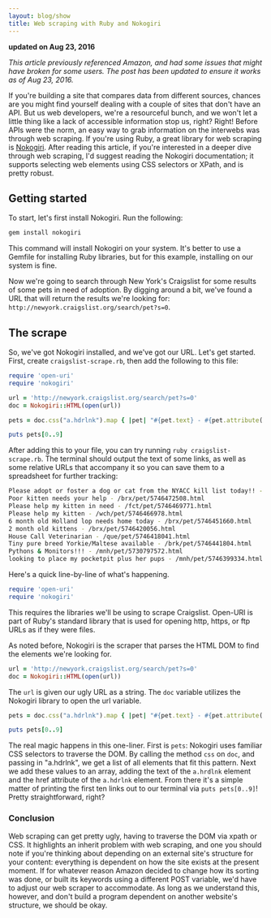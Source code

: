 ```yaml
---
layout: blog/show
title: Web scraping with Ruby and Nokogiri
---
```


**updated on Aug 23, 2016**

*This article previously referenced Amazon, and had some issues that might have
broken for some users. The post has been updated to ensure it works as of Aug
23, 2016.*

If you're building a site that compares data from different sources, chances are you might find yourself dealing with a couple of sites that don't have an API. But us web developers, we're a resourceful bunch, and we won't let a little thing like a lack of accessible information stop us, right? Right! Before APIs were the norm, an easy way to grab information on the interwebs was through web scraping. If you're using Ruby, a great library for web scraping is [Nokogiri](http://nokogiri.org/). After reading this article, if you're interested in a deeper dive through web scraping, I'd suggest reading the Nokogiri documentation; it supports selecting web elements using CSS selectors or XPath, and is pretty robust.

## Getting started

To start, let's first install Nokogiri. Run the following:

```bash
gem install nokogiri
```

This command will install Nokogiri on your system. It's better to use a Gemfile
for installing Ruby libraries, but for this example, installing on our system is
fine.

Now we're going to search through New York's Craigslist for some results of some
pets in need of adoption. By digging around a bit, we've found a URL that will
return the results we're looking for:
`http://newyork.craigslist.org/search/pet?s=0`.

## The scrape

So, we've got Nokogiri installed, and we've got our URL. Let's get started.
First, create `craigslist-scrape.rb`, then add the following to this file:

```ruby
require 'open-uri'
require 'nokogiri'

url = 'http://newyork.craigslist.org/search/pet?s=0'
doc = Nokogiri::HTML(open(url))

pets = doc.css("a.hdrlnk").map { |pet| "#{pet.text} - #{pet.attribute('href').to_s}" }

puts pets[0..9]
```

After adding this to your file, you can try running `ruby craigslist-scrape.rb`.
The terminal should output the text of some links, as well as some relative URLs
that accompany it so you can save them to a spreadsheet for further tracking:

```bash
Please adopt or foster a dog or cat from the NYACC kill list today!! - /jsy/pet/5746473654.html
Poor kitten needs your help - /brx/pet/5746472508.html
Please help my kitten in need - /fct/pet/5746469771.html
Please help my kitten - /wch/pet/5746466978.html
6 month old Holland lop needs home today - /brx/pet/5746451660.html
2 month old kittens - /brx/pet/5746420056.html
House Call Veterinarian - /que/pet/5746418041.html
Tiny pure breed Yorkie/Maltese available - /brk/pet/5746441804.html
Pythons & Monitors!!! - /mnh/pet/5730797572.html
looking to place my pocketpit plus her pups - /mnh/pet/5746399334.html
```

Here's a quick line-by-line of what's happening.

```ruby
require 'open-uri'
require 'nokogiri'
```

This requires the libraries we'll be using to scrape Craigslist. Open-URI is
part of Ruby's standard library that is used for opening http, https, or ftp
URLs as if they were files.

As noted before, Nokogiri is the scraper that parses the HTML DOM to find the
elements we're looking for.

```ruby
url = 'http://newyork.craigslist.org/search/pet?s=0'
doc = Nokogiri::HTML(open(url))
```  

The `url` is given our ugly URL as a string. The `doc` variable utilizes the Nokogiri library to open the url variable.

```ruby
pets = doc.css("a.hdrlnk").map { |pet| "#{pet.text} - #{pet.attribute('href').to_s}" }

puts pets[0..9]
```

The real magic happens in this one-liner. First is `pets`: Nokogiri uses familiar CSS selectors to traverse the DOM. By calling the method `css` on `doc`, and passing in "a.hdrlnk", we get a list of all elements that fit this pattern. Next we add these values to an array, adding the text of the `a.hrdlnk` element and the href attribute of the `a.hdrlnk` element. From there it's a simple matter of printing the first ten links out to our terminal via `puts pets[0..9]`! Pretty straightforward, right?

### Conclusion

Web scraping can get pretty ugly, having to traverse the DOM via xpath or CSS. It highlights an inherit problem with web scraping, and one you should note if you're thinking about depending on an external site's structure for your content: everything is dependent on how the site exists at the present moment. If for whatever reason Amazon decided to change how its sorting was done, or built its keywords using a different POST variable, we'd have to adjust our web scraper to accommodate. As long as we understand this, however, and don't build a program dependent on another website's structure, we should be okay.
